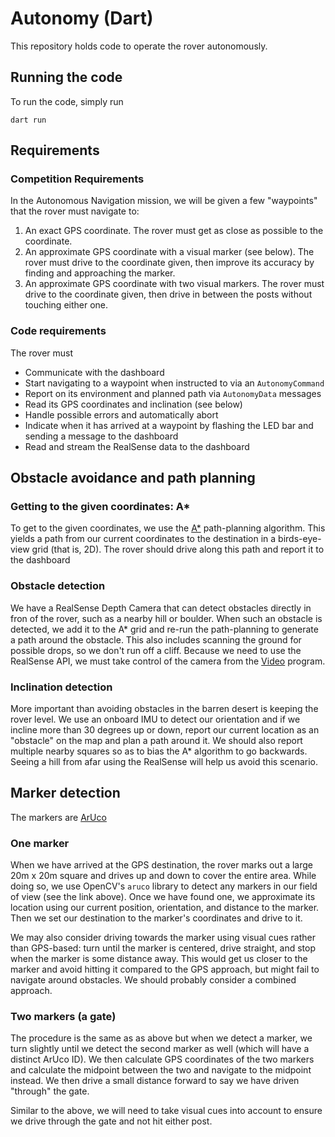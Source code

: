 # Autonomy (Dart)

This repository holds code to operate the rover autonomously. 

## Running the code

To run the code, simply run
```
dart run
```

## Requirements

### Competition Requirements

In the Autonomous Navigation mission, we will be given a few "waypoints" that the rover must navigate to: 

1. An exact GPS coordinate. The rover must get as close as possible to the coordinate.
2. An approximate GPS coordinate with a visual marker (see below). The rover must drive to the coordinate given, then improve its accuracy by finding and approaching the marker.
3. An approximate GPS coordinate with two visual markers. The rover must drive to the coordinate given, then drive in between the posts without touching either one.

### Code requirements

The rover must

- Communicate with the dashboard
- Start navigating to a waypoint when instructed to via an `AutonomyCommand` 
- Report on its environment and planned path via `AutonomyData` messages
- Read its GPS coordinates and inclination (see below)
- Handle possible errors and automatically abort
- Indicate when it has arrived at a waypoint by flashing the LED bar and sending a message to the dashboard
- Read and stream the RealSense data to the dashboard

## Obstacle avoidance and path planning

### Getting to the given coordinates: A*

To get to the given coordinates, we use the [A*](https://en.wikipedia.org/wiki/A*_search_algorithm) path-planning algorithm. This yields a path from our current coordinates to the destination in a birds-eye-view grid (that is, 2D). The rover should drive along this path and report it to the dashboard

### Obstacle detection

We have a RealSense Depth Camera that can detect obstacles directly in fron of the rover, such as a nearby hill or boulder. When such an obstacle is detected, we add it to the A* grid and re-run the path-planning to generate a path around the obstacle. This also includes scanning the ground for possible drops, so we don't run off a cliff. Because we need to use the RealSense API, we must take control of the camera from the [Video](https://github.com/BinghamtonRover/Video) program.

### Inclination detection

More important than avoiding obstacles in the barren desert is keeping the rover level. We use an onboard IMU to detect our orientation and if we incline more than 30 degrees up or down, report our current location as an "obstacle" on the map and plan a path around it. We should also report multiple nearby squares so as to bias the A* algorithm to go backwards. Seeing a hill from afar using the RealSense will help us avoid this scenario.

## Marker detection

The markers are [ArUco](https://docs.opencv.org/4.x/d5/dae/tutorial_aruco_detection.html)

### One marker

When we have arrived at the GPS destination, the rover marks out a large 20m x 20m square and drives up and down to cover the entire area. While doing so, we use OpenCV's `aruco` library to detect any markers in our field of view (see the link above). Once we have found one, we approximate its location using our current position, orientation, and distance to the marker. Then we set our destination to the marker's coordinates and drive to it. 

We may also consider driving towards the marker using visual cues rather than GPS-based: turn until the marker is centered, drive straight, and stop when the marker is some distance away. This would get us closer to the marker and avoid hitting it compared to the GPS approach, but might fail to navigate around obstacles. We should probably consider a combined approach.

### Two markers (a gate)

The procedure is the same as as above but when we detect a marker, we turn slightly until we detect the second marker as well (which will have a distinct ArUco ID). We then calculate GPS coordinates of the two markers and calculate the midpoint between the two and navigate to the midpoint instead. We then drive a small distance forward to say we have driven "through" the gate. 

Similar to the above, we will need to take visual cues into account to ensure we drive through the gate and not hit either post.
